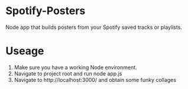# Spotify-Posters

Node app that builds posters from your Spotify saved tracks or playlists.

# Useage

1. Make sure you have a working Node environment.
2. Navigate to project root and run node app.js
3. Navigate to http://localhost:3000/ and obtain some funky collages
